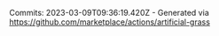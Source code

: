 Commits: 2023-03-09T09:36:19.420Z - Generated via https://github.com/marketplace/actions/artificial-grass
<br>
